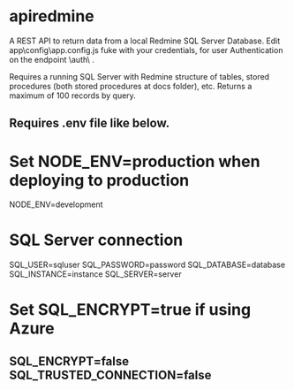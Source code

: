 # apiredmine
A REST API to return data from a local Redmine SQL Server Database.
Edit app\config\app.config.js fuke with your credentials, for user Authentication on the endpoint \auth\ .

Requires a running SQL Server with Redmine structure of tables, stored procedures (both stored procedures at docs folder), etc.
Returns a maximum of 100 records by query.

Requires .env file like below.
--
# Set NODE_ENV=production when deploying to production
NODE_ENV=development

# SQL Server connection
SQL_USER=sqluser
SQL_PASSWORD=password
SQL_DATABASE=database
SQL_INSTANCE=instance
SQL_SERVER=server
# Set SQL_ENCRYPT=true if using Azure
SQL_ENCRYPT=false
SQL_TRUSTED_CONNECTION=false
--

